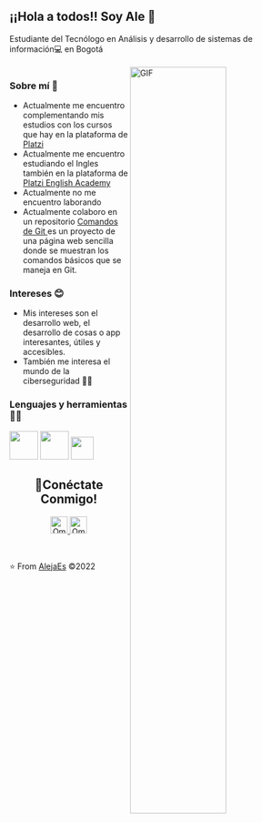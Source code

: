 <h2>¡¡Hola a todos!! Soy Ale 👋</h2>
Estudiante del Tecnólogo en Análisis y desarrollo de sistemas de información💻 en Bogotá<br><br>
    <img align="right" width="58%"   alt="GIF" src="https://res.cloudinary.com/practicaldev/image/fetch/s--2bZIjPGC--/c_limit%2Cf_auto%2Cfl_progressive%2Cq_66%2Cw_880/https://dev-to-uploads.s3.amazonaws.com/i/d4tvukbt5mra37cvwklk.gif" />

<h3>Sobre mí 👩</h3> 

- Actualmente me encuentro complementando mis estudios con los cursos que hay en la plataforma de [Platzi](https://platzi.com "Platzi")
- Actualmente me encuentro estudiando el Ingles también en la plataforma de [Platzi English Academy](https://platzi.com/idioma-ingles/ "Platzi English Academy")
- Actualmente no me encuentro laborando
- Actualmente colaboro en un repositorio [Comandos de Git ](https://github.com/AlejaEs/git-cheat-sheet "Comandos de Git ") es un proyecto de una página web sencilla donde se muestran los comandos básicos que se maneja en Git.

<h3>Intereses 😊</h3>

- Mis intereses son el desarrollo web, el desarrollo de cosas o app interesantes, útiles y accesibles.
- También me interesa el mundo de la ciberseguridad 👩‍💻

<h3>Lenguajes y herramientas 👩‍💻</h3>

<code><img height="50" src="https://upload.wikimedia.org/wikipedia/commons/thumb/6/61/HTML5_logo_and_wordmark.svg/1024px-HTML5_logo_and_wordmark.svg.png"></code>
<code><img height="50" src="https://upload.wikimedia.org/wikipedia/commons/thumb/d/d5/CSS3_logo_and_wordmark.svg/544px-CSS3_logo_and_wordmark.svg.png"></code>
<code><img height="40" src="https://e7.pngegg.com/pngimages/713/558/png-clipart-computer-icons-pro-git-github-logo-text-logo-thumbnail.png"></code>
<br>
<h2 align="center">🚀Conéctate Conmigo!</h2>      
 <p align="center"> 
<a target="_blank" href="https://www.linkedin.com/in/alejandra-espinosa-jim%C3%A9nez-871b2255/">
  <img alt="Omar_BM" width="30px" src="https://cdn.jsdelivr.net/npm/simple-icons@v3/icons/linkedin.svg" />
</a>
<a target="_blank" href="https://www.instagram.com/maleja880629/">
  <img alt="Omar_BM" width="30px" src="https://cdn.jsdelivr.net/npm/simple-icons@v3/icons/instagram.svg" />
</a>
</p>
<br>

⭐️ From [AlejaEs](https://github.com/AlejaEs)  &copy;2022


